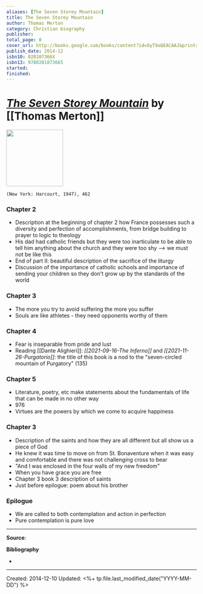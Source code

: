 ```yaml
---
aliases: [The Seven Storey Mountain]
title: The Seven Storey Mountain
author: Thomas Merton
category: Christian biography
publisher: 
total_page: 0
cover_url: http://books.google.com/books/content?id=OyT9oQEACAAJ&printsec=frontcover&img=1&zoom=1&source=gbs_api
publish_date: 2014-12
isbn10: 028107366X
isbn13: 9780281073665
started: 
finished: 
---
```

# [*The Seven Storey Mountain*](https://harperone.com/9780156010863/the-seven-storey-mountain/) by [[Thomas Merton]]

<img src="https://i.harperapps.com/covers/9780156010863/x300.jpg" width=150>

`(New York: Harcourt, 1947), 462`

### Chapter 2
* Description at the beginning of chapter 2 how France possesses such a diversity and perfection of accomplishments, from bridge building to prayer to logic to theology
* His dad had catholic friends but they were too inarticulate to be able to tell him anything about the church and they were too shy --> we must not be like this 
* End of part II: beautiful description of the sacrifice of the liturgy 
* Discussion of the importance of catholic schools and importance of sending your children so they don't grow up by the standards of the world 

### Chapter 3
* The more you try to avoid suffering the more you suffer 
* Souls are like athletes - they need opponents worthy of them 

### Chapter 4
* Fear is inseparable from pride and lust
* Reading [[Dante Alighieri]]: *[[2021-09-16-The Inferno]]* and *[[2021-11-26-Purgatorio]]*: the title of this book is a nod to the "seven-circled mountain of Purgatory" (135)

### Chapter 5
* Literature, poetry, etc make statements about the fundamentals of life that can be made in no other way 
* 976
* Virtues are the powers by which we come to acquire happiness

### Chapter 3
* Description of the saints and how they are all different but all show us a piece of God 
* He knew it was time to move on from St. Bonaventure when it was easy and comfortable and there was not challenging cross to bear 
* "And I was enclosed in the four walls of my new freedom"
* When you have grace you are free 
* Chapter 3 book 3 description of saints
* Just before epilogue: poem about his brother 

### Epilogue 
* We are called to both contemplation and action in perfection 
* Pure contemplation is pure love 

--- 
**Source**: 

**Bibliography**

- 


---
Created: 2014-12-10
Updated: <%+ tp.file.last_modified_date("YYYY-MM-DD") %>
